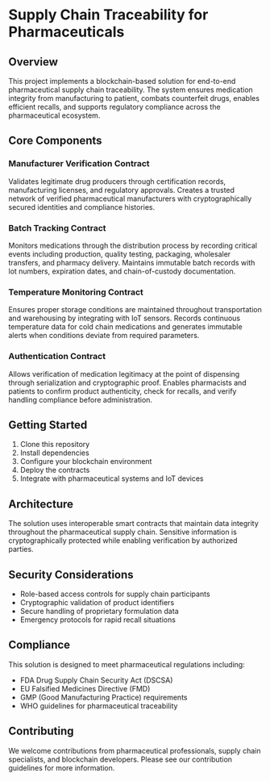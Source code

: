 # Supply Chain Traceability for Pharmaceuticals

## Overview
This project implements a blockchain-based solution for end-to-end pharmaceutical supply chain traceability. The system ensures medication integrity from manufacturing to patient, combats counterfeit drugs, enables efficient recalls, and supports regulatory compliance across the pharmaceutical ecosystem.

## Core Components

### Manufacturer Verification Contract
Validates legitimate drug producers through certification records, manufacturing licenses, and regulatory approvals. Creates a trusted network of verified pharmaceutical manufacturers with cryptographically secured identities and compliance histories.

### Batch Tracking Contract
Monitors medications through the distribution process by recording critical events including production, quality testing, packaging, wholesaler transfers, and pharmacy delivery. Maintains immutable batch records with lot numbers, expiration dates, and chain-of-custody documentation.

### Temperature Monitoring Contract
Ensures proper storage conditions are maintained throughout transportation and warehousing by integrating with IoT sensors. Records continuous temperature data for cold chain medications and generates immutable alerts when conditions deviate from required parameters.

### Authentication Contract
Allows verification of medication legitimacy at the point of dispensing through serialization and cryptographic proof. Enables pharmacists and patients to confirm product authenticity, check for recalls, and verify handling compliance before administration.

## Getting Started
1. Clone this repository
2. Install dependencies
3. Configure your blockchain environment
4. Deploy the contracts
5. Integrate with pharmaceutical systems and IoT devices

## Architecture
The solution uses interoperable smart contracts that maintain data integrity throughout the pharmaceutical supply chain. Sensitive information is cryptographically protected while enabling verification by authorized parties.

## Security Considerations
- Role-based access controls for supply chain participants
- Cryptographic validation of product identifiers
- Secure handling of proprietary formulation data
- Emergency protocols for rapid recall situations

## Compliance
This solution is designed to meet pharmaceutical regulations including:
- FDA Drug Supply Chain Security Act (DSCSA)
- EU Falsified Medicines Directive (FMD)
- GMP (Good Manufacturing Practice) requirements
- WHO guidelines for pharmaceutical traceability

## Contributing
We welcome contributions from pharmaceutical professionals, supply chain specialists, and blockchain developers. Please see our contribution guidelines for more information.
